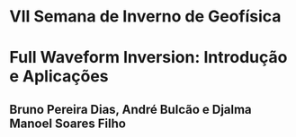 # VII Semana de Inverno de Geofísica
# Full Waveform Inversion: Introdução e Aplicações
## Bruno Pereira Dias, André Bulcão e Djalma Manoel Soares Filho
